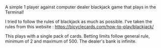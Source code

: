 A simple 1 player against computer dealer blackjack game that plays in the Terminal!

I tried to follow the rules of blackjack as much as possible.
I've taken the rules from this website : https://bicyclecards.com/how-to-play/blackjack/

This plays with a single pack of cards.
Betting limits follow general rule, minimum of 2 and maximum of 500.
The dealer's bank is infinite.